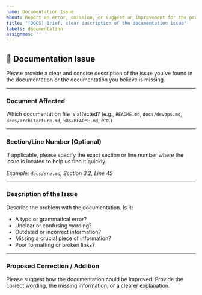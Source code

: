 ```yaml
---
name: Documentation Issue
about: Report an error, omission, or suggest an improvement for the project's documentation.
title: "[DOCS] Brief, clear description of the documentation issue"
labels: documentation
assignees: ''
---
```


## 📝 Documentation Issue

Please provide a clear and concise description of the issue you've found in the documentation or the documentation you believe is missing.

---

### Document Affected

Which documentation file is affected? (e.g., `README.md`, `docs/devops.md`, `docs/architecture.md`, `k8s/README.md`, etc.)

---

### Section/Line Number (Optional)

If applicable, please specify the exact section or line number where the issue is located to help us find it quickly.

*Example: `docs/sre.md`, Section 3.2, Line 45*

---

### Description of the Issue

Describe the problem with the documentation. Is it:
* A typo or grammatical error?
* Unclear or confusing wording?
* Outdated or incorrect information?
* Missing a crucial piece of information?
* Poor formatting or broken links?

---

### Proposed Correction / Addition

Please suggest how the documentation could be improved. Provide the correct wording, the missing information, or a clearer explanation.